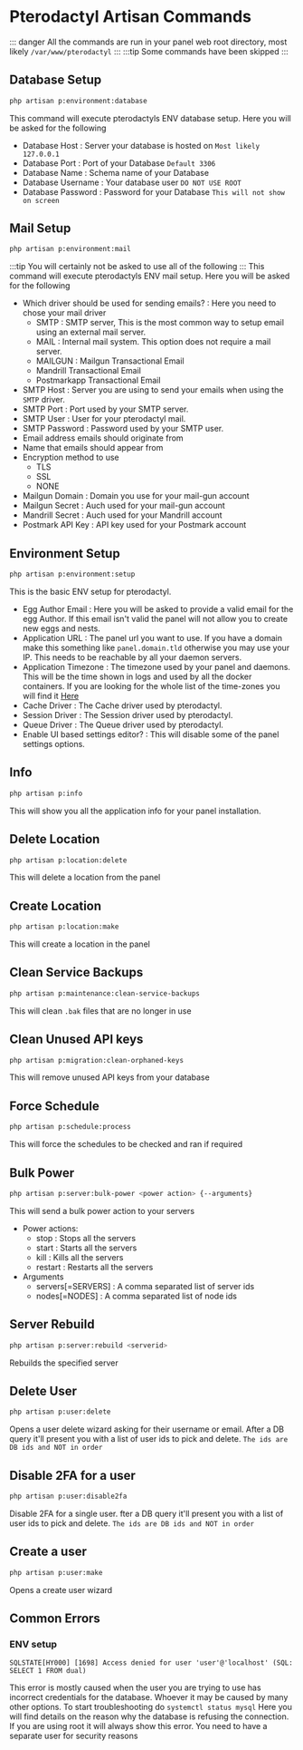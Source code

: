 # Pterodactyl Artisan Commands
::: danger
All the commands are run in your panel web root directory, most likely `/var/www/pterodactyl`
:::
:::tip
Some commands have been skipped
:::
## Database Setup
```bash
php artisan p:environment:database
```
This command will execute pterodactyls ENV database setup. Here you will be asked for the following
- Database Host : Server your database is hosted on `Most likely 127.0.0.1`
- Database Port : Port of your Database `Default 3306`
- Database Name : Schema name of your Database
- Database Username : Your database user `DO NOT USE ROOT`
- Database Password : Password for your Database `This will not show on screen`

## Mail Setup
```bash
php artisan p:environment:mail
```
:::tip
You will certainly not be asked to use all of the following
:::
This command will execute pterodactyls ENV mail setup. Here you will be asked for the following
- Which driver should be used for sending emails? : Here you need to chose your mail driver
  * SMTP : SMTP server, This is the most common way to setup email using an external mail server.
  * MAIL : Internal mail system. This option does not require a mail server.
  * MAILGUN : Mailgun Transactional Email
  * Mandrill Transactional Email
  * Postmarkapp Transactional Email
- SMTP Host : Server you are using to send your emails when using the `SMTP` driver.
- SMTP Port : Port used by your SMTP server.
- SMTP User : User for your pterodactyl mail.
- SMTP Password : Password used by your SMTP user.
- Email address emails should originate from
- Name that emails should appear from
- Encryption method to use
  * TLS
  * SSL
  * NONE
- Mailgun Domain : Domain you use for your mail-gun account
- Mailgun Secret : Auch used for your mail-gun account
- Mandrill Secret : Auch used for your Mandrill account
- Postmark API Key : API key used for your Postmark account
## Environment Setup
```bash
php artisan p:environment:setup
```
This is the basic ENV setup for pterodactyl.
- Egg Author Email : Here you will be asked to provide a valid email for the egg Author. If this email isn't valid the panel will not allow you to create new eggs and nests.
- Application URL : The panel url you want to use. If you have a domain make this something like `panel.domain.tld` otherwise you may use your IP. This needs to be reachable by all your daemon servers.
- Application Timezone : The timezone used by your panel and daemons. This will be the time shown in logs and used by all the docker containers. If you are looking for the whole list of the time-zones you will find it [Here](https://www.php.net/manual/en/timezones.php)
- Cache Driver : The Cache driver used by pterodactyl.
- Session Driver : The Session driver used by pterodactyl.
- Queue Driver : The Queue driver used by pterodactyl.
- Enable UI based settings editor? : This will disable some of the panel settings options.
## Info
```bash
php artisan p:info
```
This will show you all the application info for your panel installation.
## Delete Location
```bash
php artisan p:location:delete
```
This will delete a location from the panel
## Create Location
```bash
php artisan p:location:make
```
This will create a location in the panel
## Clean Service Backups
```bash
php artisan p:maintenance:clean-service-backups
```
This will clean `.bak` files that are no longer in use
## Clean Unused API keys
```bash
php artisan p:migration:clean-orphaned-keys
```
This will remove unused API keys from your database
## Force Schedule
```bash
php artisan p:schedule:process
```
This will force the schedules to be checked and ran if required
## Bulk Power
```bash
php artisan p:server:bulk-power <power action> {--arguments}
```
This will send a bulk power action to your servers
- Power actions:
  * stop : Stops all the servers
  * start : Starts all the servers
  * kill : Kills all the servers
  * restart : Restarts all the servers
- Arguments
  * servers[=SERVERS] : A comma separated list of server ids
  * nodes[=NODES] : A comma separated list of node ids
## Server Rebuild
```bash
php artisan p:server:rebuild <serverid>
```
Rebuilds the specified server
## Delete User
```bash
php artisan p:user:delete
```
Opens a user delete wizard asking for their username or email. After a DB query it'll present you with a list of user ids to pick and delete. `The ids are DB ids and NOT in order`
## Disable 2FA for a user
```bash
php artisan p:user:disable2fa
```
Disable 2FA for a single user. fter a DB query it'll present you with a list of user ids to pick and delete. `The ids are DB ids and NOT in order`
## Create a user
```bash
php artisan p:user:make
```
Opens a create user wizard<br>
## Common Errors
### ENV setup
```
SQLSTATE[HY000] [1698] Access denied for user 'user'@'localhost' (SQL: SELECT 1 FROM dual)
```
This error is mostly caused when the user you are trying to use has incorrect credentials for the database. Whoever it may be caused by many other options. To start troubleshooting do `systemctl status mysql` Here you will find details on the reason why the database is refusing the connection. If you are using root it will always show this error. You need to have a separate user for security reasons
